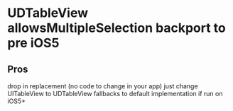 UDTableView allowsMultipleSelection backport to pre iOS5
=========

Pros
----------
drop in replacement (no code to change in your app) just change UITableView to UDTableView
fallbacks to default implementation if run on iOS5+
